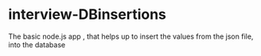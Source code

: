 # interview-DBinsertions
The basic node.js app , that helps up to insert the values from the json file, into the database
